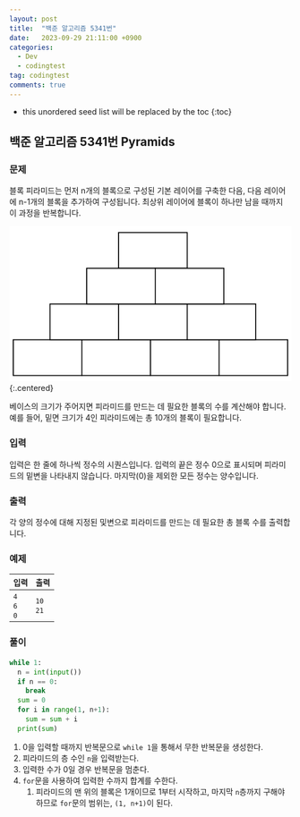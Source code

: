 ```yaml
---
layout: post
title:  "백준 알고리즘 5341번"
date:   2023-09-29 21:11:00 +0900
categories:
  - Dev
  - codingtest
tag: codingtest
comments: true
---
```


* this unordered seed list will be replaced by the toc
{:toc}

## 백준 알고리즘 5341번 Pyramids

### 문제

블록 피라미드는 먼저 n개의 블록으로 구성된 기본 레이어를 구축한 다음, 다음 레이어에 n-1개의 블록을 추가하여 구성됩니다. 최상위 레이어에 블록이 하나만 남을 때까지 이 과정을 반복합니다.

![블록 피라미드](../../assets/img/python/baekjoon_5341.png){:.centered}

베이스의 크기가 주어지면 피라미드를 만드는 데 필요한 블록의 수를 계산해야 합니다. 예를 들어, 밑면 크기가 4인 피라미드에는 총 10개의 블록이 필요합니다.

### 입력

입력은 한 줄에 하나씩 정수의 시퀀스입니다. 입력의 끝은 정수 0으로 표시되며 피라미드의 밑변을 나타내지 않습니다. 마지막(0)을 제외한 모든 정수는 양수입니다.

### 출력

각 양의 정수에 대해 지정된 및변으로 피라미드를 만드는 데 필요한 총 블록 수를 출력합니다.

### 예제

| 입력 | 출력 |
| --- | --- |
| `4` <br/> `6` <br/> `0` | `10` <br/> `21` |


### 풀이

```py
while 1:
  n = int(input())
  if n == 0:
    break
  sum = 0
  for i in range(1, n+1):
    sum = sum + i
  print(sum)
```

1. 0을 입력할 때까지 반복문으로 `while 1`을 통해서 무한 반복문을 생성한다.
2. 피라미드의 층 수인 `n`을 입력받는다.
3. 입력한 수가 0일 경우 반복문을 멈춘다.
4. `for`문을 사용하여 입력한 수까지 합계를 수한다.
   1. 피라미드의 맨 위의 블록은 1개이므로 1부터 시작하고, 마지막 `n`층까지 구해야 하므로 `for`문의 범위는, `(1, n+1)`이 된다.